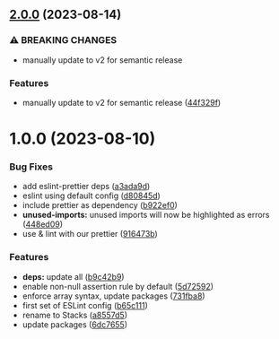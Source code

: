 ## [2.0.0](https://github.com/blockstack/eslint-config/compare/v1.0.0...v2.0.0) (2023-08-14)


### ⚠ BREAKING CHANGES

* manually update to v2 for semantic release

### Features

* manually update to v2 for semantic release ([44f329f](https://github.com/blockstack/eslint-config/commit/44f329f000b411de3f4a02ce3bf55e62f7c3fd08))

# 1.0.0 (2023-08-10)


### Bug Fixes

* add eslint-prettier deps ([a3ada9d](https://github.com/blockstack/eslint-config/commit/a3ada9d312521209a6fc86adf402b8fb84a88b33))
* eslint using default config ([d80845d](https://github.com/blockstack/eslint-config/commit/d80845deb66899f0b605063b1a5c60edfcc31457))
* include prettier as dependency ([b922ef0](https://github.com/blockstack/eslint-config/commit/b922ef056fd9cf2351e8eba6d91dc196e0d78e47))
* **unused-imports:** unused imports will now be highlighted as errors ([448ed09](https://github.com/blockstack/eslint-config/commit/448ed091ec6347884f8440bc3c8a8dbd837bdcfa))
* use & lint with our prettier ([916473b](https://github.com/blockstack/eslint-config/commit/916473b2131eccf76cad92c6a6e02343f3b1f6c2))


### Features

* **deps:** update all ([b9c42b9](https://github.com/blockstack/eslint-config/commit/b9c42b9f0c44081ec066747ed4b83caaa0659ac1))
* enable non-null assertion rule by default ([5d72592](https://github.com/blockstack/eslint-config/commit/5d725923736e74b001c1b6a6bda1197ef62bfcea))
* enforce array syntax, update packages ([731fba8](https://github.com/blockstack/eslint-config/commit/731fba8bb44ed9914eff7ef044209dcb06848ba1))
* first set of ESLint config ([b65c111](https://github.com/blockstack/eslint-config/commit/b65c111ec965dc973f6e3438f128cb6bf2924a24))
* rename to Stacks ([a8557d5](https://github.com/blockstack/eslint-config/commit/a8557d5620d99431f823e56c2d5b96509ee898c7))
* update packages ([6dc7655](https://github.com/blockstack/eslint-config/commit/6dc76556ca86087bb2235c38edf42389abe706b1))
